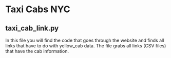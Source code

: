 # Taxi Cabs NYC 

## taxi_cab_link.py 

In this file you will find the code that goes through the website and finds all links that have to do with yellow_cab data.  The file grabs all links (CSV files)
that have the cab information. 

